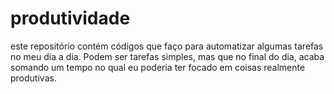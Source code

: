# produtividade
este repositório contém códigos que faço para automatizar algumas tarefas no meu dia a dia. Podem ser tarefas simples, mas que no final do dia, acaba somando um tempo no qual eu poderia ter focado em coisas realmente produtivas.
